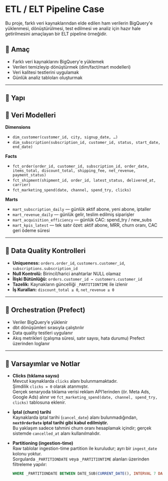 # ETL / ELT Pipeline Case

Bu proje, farklı veri kaynaklarından elde edilen ham verilerin BigQuery'e yüklenmesi, dönüştürülmesi, test edilmesi ve analiz için hazır hale getirilmesini amaçlayan bir ELT pipeline örneğidir.

## 🎯 Amaç

- Farklı veri kaynaklarını BigQuery'e yüklemek  
- Verileri temizleyip dönüştürmek (dim/fact/mart modelleri)  
- Veri kalitesi testlerini uygulamak  
- Günlük analiz tabloları oluşturmak  

---

## 📂 Yapı



## 🧱 Veri Modelleri

**Dimensions**
- `dim_customer(customer_id, city, signup_date, …)`
- `dim_subscription(subscription_id, customer_id, status, start_date, end_date)`

**Facts**
- `fct_order(order_id, customer_id, subscription_id, order_date, items_total, discount_total, shipping_fee, net_revenue, payment_status)`
- `fct_shipment(shipment_id, order_id, latest_status, delivered_at, carrier)`
- `fct_marketing_spend(date, channel, spend_try, clicks)`

**Marts**
- `mart_subscription_daily` — günlük aktif abone, yeni abone, iptaller  
- `mart_revenue_daily` — günlük gelir, teslim edilmiş siparişler  
- `mart_acquisition_efficiency` — günlük CAC: spend_try / new_subs  
- `mart_kpis_latest` — tek satır özet: aktif abone, MRR, churn oranı, CAC geri ödeme süresi  

---

## 🧪 Data Quality Kontrolleri

- **Uniqueness:** `orders.order_id`, `customers.customer_id`, `subscriptions.subscription_id`  
- **Null Kontrolü:** Birincil/harici anahtarlar NULL olamaz  
- **İlişki Bütünlüğü:** `orders.customer_id → customers.customer_id`  
- **Tazelik:** Kaynakların güncelliği `_PARTITIONTIME` ile izlenir  
- **İş Kuralları:** `discount_total ≥ 0`, `net_revenue ≥ 0`  

---

## 🔁 Orchestration (Prefect)

- Veriler BigQuery’e yüklenir  
- dbt dönüşümleri sırasıyla çalıştırılır  
- Data quality testleri uygulanır  
- Akış metrikleri (çalışma süresi, satır sayısı, hata durumu) Prefect üzerinden loglanır  

---

## 🧩 Varsayımlar ve Notlar

- **Clicks (tıklama sayısı)**  
  Mevcut kaynaklarda `clicks` alanı bulunmamaktadır.  
  Şimdilik `clicks = 0` olarak atanmıştır.  
  Gerçek senaryoda tıklama verisi reklam API’lerinden (ör. Meta Ads, Google Ads) alınır ve `fct_marketing_spend(date, channel, spend_try, clicks)` tablosuna eklenir.

- **İptal (churn) tarihi**  
  Kaynaklarda iptal tarihi (`cancel_date`) alanı bulunmadığından,  
  **`nextOrderDate` iptal tarihi gibi kabul edilmiştir.**  
  Bu yaklaşım sadece tahmini churn oranı hesaplamak içindir; gerçek sistemde `cancelled_at` alanı kullanılmalıdır.

- **Partitioning (ingestion-time)**  
  Raw tablolar ingestion-time partition ile kuruludur; ayrı bir `ingest_date` kolonu yoktur.  
  Sorgularda `_PARTITIONDATE` veya `_PARTITIONTIME` alanları üzerinden filtreleme yapılır:  
  ```sql
  WHERE _PARTITIONDATE BETWEEN DATE_SUB(CURRENT_DATE(), INTERVAL 7 DAY) AND CURRENT_DATE()
